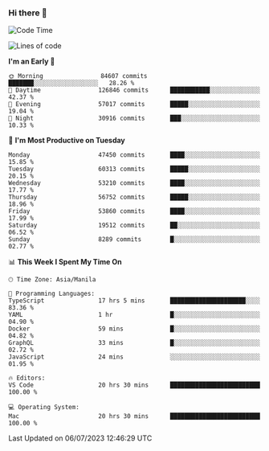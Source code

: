 ### Hi there 👋

<!--START_SECTION:waka-->
![Code Time](http://img.shields.io/badge/Code%20Time-4%2C141%20hrs%2053%20mins-blue)

![Lines of code](https://img.shields.io/badge/From%20Hello%20World%20I%27ve%20Written-111.9%20million%20lines%20of%20code-blue)

**I'm an Early 🐤** 

```text
🌞 Morning                84607 commits       ███████░░░░░░░░░░░░░░░░░░   28.26 % 
🌆 Daytime                126846 commits      ███████████░░░░░░░░░░░░░░   42.37 % 
🌃 Evening                57017 commits       █████░░░░░░░░░░░░░░░░░░░░   19.04 % 
🌙 Night                  30916 commits       ███░░░░░░░░░░░░░░░░░░░░░░   10.33 % 
```
📅 **I'm Most Productive on Tuesday** 

```text
Monday                   47450 commits       ████░░░░░░░░░░░░░░░░░░░░░   15.85 % 
Tuesday                  60313 commits       █████░░░░░░░░░░░░░░░░░░░░   20.15 % 
Wednesday                53210 commits       ████░░░░░░░░░░░░░░░░░░░░░   17.77 % 
Thursday                 56752 commits       █████░░░░░░░░░░░░░░░░░░░░   18.96 % 
Friday                   53860 commits       ████░░░░░░░░░░░░░░░░░░░░░   17.99 % 
Saturday                 19512 commits       ██░░░░░░░░░░░░░░░░░░░░░░░   06.52 % 
Sunday                   8289 commits        █░░░░░░░░░░░░░░░░░░░░░░░░   02.77 % 
```


📊 **This Week I Spent My Time On** 

```text
🕑︎ Time Zone: Asia/Manila

💬 Programming Languages: 
TypeScript               17 hrs 5 mins       █████████████████████░░░░   83.36 % 
YAML                     1 hr                █░░░░░░░░░░░░░░░░░░░░░░░░   04.90 % 
Docker                   59 mins             █░░░░░░░░░░░░░░░░░░░░░░░░   04.82 % 
GraphQL                  33 mins             █░░░░░░░░░░░░░░░░░░░░░░░░   02.72 % 
JavaScript               24 mins             ░░░░░░░░░░░░░░░░░░░░░░░░░   01.95 % 

🔥 Editors: 
VS Code                  20 hrs 30 mins      █████████████████████████   100.00 % 

💻 Operating System: 
Mac                      20 hrs 30 mins      █████████████████████████   100.00 % 
```


 Last Updated on 06/07/2023 12:46:29 UTC
<!--END_SECTION:waka-->


<!--
**rad182/rad182** is a ✨ _special_ ✨ repository because its `README.md` (this file) appears on your GitHub profile.

Here are some ideas to get you started:

- 🔭 I’m currently working on ...
- 🌱 I’m currently learning ...
- 👯 I’m looking to collaborate on ...
- 🤔 I’m looking for help with ...
- 💬 Ask me about ...
- 📫 How to reach me: ...
- 😄 Pronouns: ...
- ⚡ Fun fact: ...
-->
